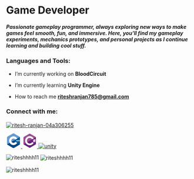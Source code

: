 <h1 align="left">Game Developer</h1>
<h5 align="left">Passionate gameplay programmer, always exploring new ways to make games feel smooth, fun, and immersive. Here, you'll find my gameplay experiments, mechanics prototypes, and personal projects as I continue learning and building cool stuff. </h5>

<h3 align="left">Languages and Tools:</h3>

- I’m currently working on **BloodCircuit**

- I’m currently learning **Unity Engine**

- How to reach me **riteshranjan785@gmail.com**

<h3 align="left">Connect with me:</h3>
<p align="left">
<a href="https://linkedin.com/in/ritesh-ranjan-04a306255" target="blank"><img align="center" src="https://raw.githubusercontent.com/rahuldkjain/github-profile-readme-generator/master/src/images/icons/Social/linked-in-alt.svg" alt="ritesh-ranjan-04a306255" height="30" width="40" /></a>
</p>


<p align="left"> <a href="https://www.w3schools.com/cpp/" target="_blank" rel="noreferrer"> <img src="https://raw.githubusercontent.com/devicons/devicon/master/icons/cplusplus/cplusplus-original.svg" alt="cplusplus" width="40" height="40"/> </a> <a href="https://www.w3schools.com/cs/" target="_blank" rel="noreferrer"> <img src="https://raw.githubusercontent.com/devicons/devicon/master/icons/csharp/csharp-original.svg" alt="csharp" width="40" height="40"/> </a> <a href="https://unity.com/" target="_blank" rel="noreferrer"> <img src="https://www.vectorlogo.zone/logos/unity3d/unity3d-icon.svg" alt="unity" width="40" height="40"/> </a> </p>

<p><img align="left" src="https://github-readme-stats.vercel.app/api/top-langs?username=riteshhhh11&show_icons=true&locale=en&layout=compact" alt="riteshhhh11" /></p>

<p>&nbsp;<img align="center" src="https://github-readme-stats.vercel.app/api?username=riteshhhh11&show_icons=true&locale=en" alt="riteshhhh11" /></p>

<p><img align="center" src="https://github-readme-streak-stats.herokuapp.com/?user=riteshhhh11&" alt="riteshhhh11" /></p>
